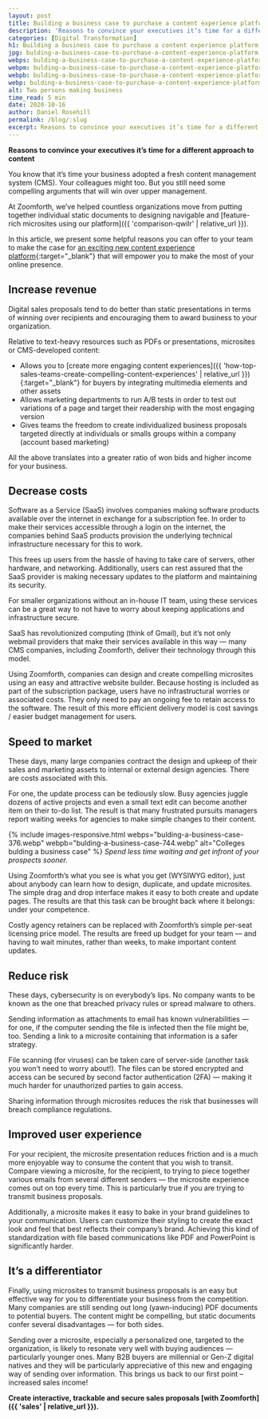 ```yaml
---
layout: post
title: Building a business case to purchase a content experience platform
description: 'Reasons to convince your executives it’s time for a different approach to content.'
categories: [Digital Transformation]
h1: Building a business case to purchase a content experience platform
jpg: bulding-a-business-case-to-purchase-a-content-experience-platform.jpg
webps: bulding-a-business-case-to-purchase-a-content-experience-platform-376.webp
webpm: bulding-a-business-case-to-purchase-a-content-experience-platform-564.webp
webpb: bulding-a-business-case-to-purchase-a-content-experience-platform-744.webp
webp: bulding-a-business-case-to-purchase-a-content-experience-platform.webp
alt: Two persons making business
time_read: 5 min
date: 2020-10-16
author: Daniel Rosehill
permalink: /blog/:slug
excerpt: Reasons to convince your executives it’s time for a different approach to content
---
```

**Reasons to convince your executives it’s time for a different approach to content**
<!-- excerpt -->

You know that it’s time your business adopted a fresh content management system (CMS). Your colleagues might too. But you still need some compelling arguments that will win over upper management.

At Zoomforth, we’ve helped countless organizations move from putting together individual static documents to designing navigable and [feature-rich microsites using our platform]({{ 'comparison-qwilr' | relative_url }}).

In this article, we present some helpful reasons you can offer to your team to make the case for [an exciting new content experience platform]({{'content-experience-platforms-why-you-need-them-and-how-to-get-started'|relative_url}}){:target="_blank"} that will empower you to make the most of your online presence.

## Increase revenue

Digital sales proposals tend to do better than static presentations in terms of winning over recipients and encouraging them to award business to your organization.

Relative to text-heavy resources such as PDFs or presentations, microsites or CMS-developed content:

* Allows you to [create more engaging content experiences]({{ 'how-top-sales-teams-create-compelling-content-experiences' | relative_url }}){:target="_blank"} for buyers by integrating multimedia elements and other assets
* Allows marketing departments to run A/B tests in order to test out variations of a page and target their readership with the most engaging version
* Gives teams the freedom to create individualized business proposals targeted directly at individuals or smalls groups within a company (account based marketing)

All the above translates into a greater ratio of won bids and higher income for your business.

## Decrease costs

Software as a Service (SaaS) involves companies making software products available over the internet in exchange for a subscription fee. In order to make their services accessible through a login on the internet, the companies behind SaaS products provision the underlying technical infrastructure necessary for this to work.

This frees up users from the hassle of having to take care of servers, other hardware, and networking. Additionally, users can rest assured that the SaaS provider is making necessary updates to the platform and maintaining its security.

For smaller organizations without an in-house IT team, using these services can be a great way to not have to worry about keeping applications and infrastructure secure.

SaaS has revolutionized computing (think of Gmail), but it’s not only webmail providers that make their services available in this way — many CMS companies, including Zoomforth, deliver their technology through this model.

Using Zoomforth, companies can design and create compelling microsites using an easy and attractive website builder. Because hosting is included as part of the subscription package, users have no infrastructural worries or associated costs. They only need to pay an ongoing fee to retain access to the software. The result of this more efficient delivery model is cost savings / easier budget management for users.

## Speed to market

These days, many large companies contract the design and upkeep of their sales and marketing assets  to internal or external design agencies. There are costs associated with this.

For one, the update process can be tediously slow. Busy agencies juggle dozens of active projects and even a small text edit can become another item on their to-do list. The result is that many frustrated pursuits managers report waiting weeks for agencies to make simple changes to their content.

{% include images-responsive.html webps="bulding-a-business-case-376.webp" webpb="bulding-a-business-case-744.webp" alt="Colleges bulding a business case" %}
*Spend less time waiting and get infront of your prospects sooner.*

Using Zoomforth’s what you see is what you get (WYSIWYG editor), just about anybody can learn how to design, duplicate, and update microsites. The simple drag and drop interface makes it easy to both create and update pages. The results are that this task can be brought back where it belongs: under your competence.

Costly agency retainers can be replaced with Zoomforth’s simple per-seat licensing price model. The results are freed up budget for your team — and having to wait minutes, rather than weeks, to make important content updates.

## Reduce risk

These days, cybersecurity is on everybody’s lips. No company wants to be known as the one that breached privacy rules or spread malware to others.

Sending information as attachments to email has known vulnerabilities — for one, if the computer sending the file is infected then the file might be, too. Sending a link to a microsite containing that information is a safer strategy.

File scanning (for viruses) can be taken care of server-side (another task you won’t need to worry about!). The files can be stored encrypted and access can be secured by second factor authentication (2FA) — making it much harder for unauthorized parties to gain access.

Sharing information through microsites reduces the risk that businesses will breach compliance regulations.

## Improved user experience

For your recipient, the microsite presentation reduces friction and is a much more enjoyable way to consume the content that you wish to transit. Compare viewing a microsite, for the recipient, to trying to piece together various emails from several different senders — the microsite experience comes out on top every time. This is particularly true if you are trying to transmit business proposals.

Additionally, a microsite makes it easy to bake in your brand guidelines to your communication. Users can customize their styling to create the exact look and feel that best reflects their company’s brand. Achieving this kind of standardization with file based communications like PDF and PowerPoint is significantly harder.

## It’s a differentiator

Finally, using microsites to transmit business proposals is an easy but effective way for you to differentiate your business from the competition. Many companies are still sending out long (yawn-inducing) PDF documents to potential buyers. The content might be compelling, but static documents confer several disadvantages — for both sides.

Sending over a microsite, especially a personalized one, targeted to the organization, is likely to resonate very well with buying audiences — particularly younger ones. Many B2B buyers are millennial or Gen-Z digital natives and they will be particularly appreciative of this new and engaging way of sending over information. This brings us back to our first point – increased sales income!

**Create interactive, trackable and secure sales proposals [with Zoomforth]({{ 'sales' | relative_url }}).**
